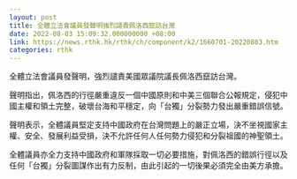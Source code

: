 ```yaml
---
layout: post
title: 全體立法會議員發聲明強烈譴責佩洛西竄訪台灣
date: 2022-08-03 15:09:32.000000000 +08:00
link: https://news.rthk.hk/rthk/ch/component/k2/1660701-20220803.htm
categories: rthk
---
```


全體立法會議員發聲明，強烈譴責美國眾議院議長佩洛西竄訪台灣。

聲明指出，佩洛西的行徑嚴重違反一個中國原則和中美三個聯合公報規定，侵犯中國主權和領土完整，破壞台海和平穩定，向「台獨」分裂勢力發出嚴重錯誤信號。

聲明表示，全體議員堅定支持中國政府在台灣問題上的嚴正立場，決不坐視國家主權、安全、發展利益受損，決不允許任何人任何勢力侵犯和分裂祖國的神聖領土。

全體議員亦全力支持中國政府和軍隊採取一切必要措施，對佩洛西的錯誤行徑以及任何「台獨」分裂圖謀作出有力反制，由此引起的一切後果必須完全由美方承擔。
